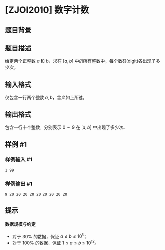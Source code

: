 # [ZJOI2010] 数字计数

## 题目背景



## 题目描述

给定两个正整数 $a$ 和 $b$，求在 $[a,b]$ 中的所有整数中，每个数码(digit)各出现了多少次。

## 输入格式

仅包含一行两个整数 $a,b$，含义如上所述。

## 输出格式

包含一行十个整数，分别表示 $0\sim 9$ 在 $[a,b]$ 中出现了多少次。

## 样例 #1

### 样例输入 #1
```
1 99
```

### 样例输出 #1

```
9 20 20 20 20 20 20 20 20 20
```

## 提示

#### 数据规模与约定

- 对于 $30\%$ 的数据，保证 $a\le b\le10^6$；
- 对于 $100\%$ 的数据，保证 $1\le a\le b\le 10^{12}$。
